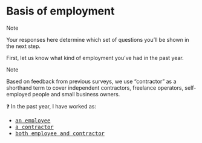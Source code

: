 # Basis of employment

> [!NOTE] 
> Your responses here determine which set of questions you’ll be shown in the next step.

First, let us know what kind of employment you’ve had in the past year.

> [!NOTE] 
> Based on feedback from previous surveys, we use “contractor” as a shorthand term to cover independent contractors, freelance operators, self-employed people and small business owners.

:question: In the past year, I have worked as:
- <kbd>[an employee](0_2_status_employee.md)</kbd>
- <kbd>[a contractor](0_2_status_contractor.md)</kbd>
- <kbd>[both employee and contractor](0_2_status_employee-contractor.md)</kbd> 
